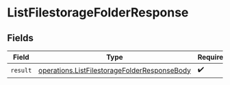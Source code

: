 # ListFilestorageFolderResponse


## Fields

| Field                                                                                                        | Type                                                                                                         | Required                                                                                                     | Description                                                                                                  |
| ------------------------------------------------------------------------------------------------------------ | ------------------------------------------------------------------------------------------------------------ | ------------------------------------------------------------------------------------------------------------ | ------------------------------------------------------------------------------------------------------------ |
| `result`                                                                                                     | [operations.ListFilestorageFolderResponseBody](../../models/operations/listfilestoragefolderresponsebody.md) | :heavy_check_mark:                                                                                           | N/A                                                                                                          |
